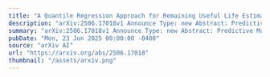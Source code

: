 ```yaml
---
title: "A Quantile Regression Approach for Remaining Useful Life Estimation with State Space Models"
description: "arXiv:2506.17018v1 Announce Type: new Abstract: Predictive Maintenance (PdM) is pivotal in Industry 4.0 and 5.0, proactively enhancing efficiency through accurate equipment Remaining Useful Life (RUL) prediction, thus optimizing maintenance scheduling and reducing unexpected failures and premature interventions. This paper introduces a novel RUL estimation approach leveraging State Space Models (SSM) for efficient long-term sequence modeling. To handle model uncertainty, Simoultaneous Quantile Regression (SQR) is integrated into the SSM, enabling multiple quantile estimations. The proposed method is benchmarked against traditional sequence modelling techniques (LSTM, Transformer, Informer) using the C-MAPSS dataset. Results demonstrate superior accuracy and computational efficiency of SSM models, underscoring their potential for high-stakes industrial applications."
summary: "arXiv:2506.17018v1 Announce Type: new Abstract: Predictive Maintenance (PdM) is pivotal in Industry 4.0 and 5.0, proactively enhancing efficiency through accurate equipment Remaining Useful Life (RUL) prediction, thus optimizing maintenance scheduling and reducing unexpected failures and premature interventions. This paper introduces a novel RUL estimation approach leveraging State Space Models (SSM) for efficient long-term sequence modeling. To handle model uncertainty, Simoultaneous Quantile Regression (SQR) is integrated into the SSM, enabling multiple quantile estimations. The proposed method is benchmarked against traditional sequence modelling techniques (LSTM, Transformer, Informer) using the C-MAPSS dataset. Results demonstrate superior accuracy and computational efficiency of SSM models, underscoring their potential for high-stakes industrial applications."
pubDate: "Mon, 23 Jun 2025 00:00:00 -0400"
source: "arXiv AI"
url: "https://arxiv.org/abs/2506.17018"
thumbnail: "/assets/arxiv.png"
---
```


